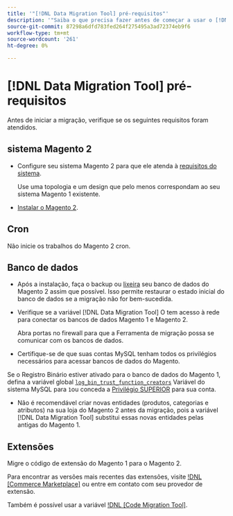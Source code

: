 ```yaml
---
title: '"[!DNL Data Migration Tool] pré-requisitos"'
description: '"Saiba o que precisa fazer antes de começar a usar o [!DNL Data Migration Tool] para transferir dados entre o Magento 1 e o Magento 2."'
source-git-commit: 87298a6dfd783fed264f275495a3ad72374eb9f6
workflow-type: tm+mt
source-wordcount: '261'
ht-degree: 0%

---
```



# [!DNL Data Migration Tool] pré-requisitos

Antes de iniciar a migração, verifique se os seguintes requisitos foram atendidos.

## sistema Magento 2

* Configure seu sistema Magento 2 para que ele atenda à [requisitos do sistema](https://devdocs.magento.com/guides/v2.4/install-gde/system-requirements.html).

   Use uma topologia e um design que pelo menos correspondam ao seu sistema Magento 1 existente.

* [Instalar o Magento 2](https://devdocs.magento.com/guides/v2.4/install-gde/bk-install-guide.html).

## Cron

Não inicie os trabalhos do Magento 2 cron.

## Banco de dados

* Após a instalação, faça o backup ou [lixeira](https://dev.mysql.com/doc/refman/8.0/en/mysqldump.html) seu banco de dados do Magento 2 assim que possível. Isso permite restaurar o estado inicial do banco de dados se a migração não for bem-sucedida.

* Verifique se a variável [!DNL Data Migration Tool] O tem acesso à rede para conectar os bancos de dados Magento 1 e Magento 2.

   Abra portas no firewall para que a Ferramenta de migração possa se comunicar com os bancos de dados.

* Certifique-se de que suas contas MySQL tenham todos os privilégios necessários para acessar bancos de dados do Magento.

Se o Registro Binário estiver ativado para o banco de dados do Magento 1, defina a variável global [`log_bin_trust_function_creators`](https://dev.mysql.com/doc/refman/5.7/en/server-system-variables.html#sysvar_log_bin_trust_function_creators) Variável do sistema MySQL para `1`ou conceda a [Privilégio SUPERIOR](https://dev.mysql.com/doc/refman/5.7/en/privileges-provided.html#priv_super) para sua conta.

* Não é recomendável criar novas entidades (produtos, categorias e atributos) na sua loja do Magento 2 antes da migração, pois a variável [!DNL Data Migration Tool] substitui essas novas entidades pelas antigas do Magento 1.

## Extensões

Migre o código de extensão do Magento 1 para o Magento 2.

Para encontrar as versões mais recentes das extensões, visite [!DNL [Commerce Marketplace]](https://marketplace.magento.com/) ou entre em contato com seu provedor de extensão.

Também é possível usar a variável [!DNL [Code Migration Tool]](https://github.com/magento-commerce/code-migration/blob/develop/README.md).
